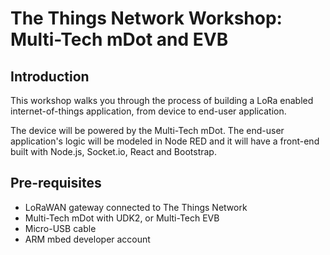 # The Things Network Workshop: Multi-Tech mDot and EVB

## Introduction

This workshop walks you through the process of building a LoRa enabled
internet-of-things application, from device to end-user application.

The device will be powered by the Multi-Tech mDot. The end-user application's
logic will be modeled in Node RED and it will have a front-end built with
Node.js, Socket.io, React and Bootstrap.

## Pre-requisites

- LoRaWAN gateway connected to The Things Network
- Multi-Tech mDot with UDK2, or Multi-Tech EVB
- Micro-USB cable
- ARM mbed developer account
